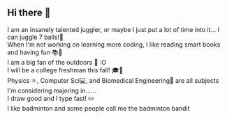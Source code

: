 ## Hi there 👋

<!--
**EzraHertzberg/EzraHertzberg** is a ✨ _special_ ✨ repository because its `README.md` (this file) appears on your GitHub profile.

Here are some ideas to get you started:

- 🔭 I’m currently working on ...
- 🌱 I’m currently learning ...
- 👯 I’m looking to collaborate on ...
- 🤔 I’m looking for help with ...
- 💬 Ask me about ...
- 📫 How to reach me: ...
- 😄 Pronouns: ...
- ⚡ Fun fact: ...
-->
I am an insanely talented juggler, or maybe I just put a lot of time into it... I can juggle 7 balls!🤹 <br>
When I'm not working on learning more coding, I like reading smart books and having fun 📚📖 <br> 
I am a big fan of the outdoors 🌳 :O  <br>
I will be a college freshman this fall! 🎓🏫<br>
Physics ⚛️, Computer Sci💻, and Biomedical Engineering🧬 are all subjects I'm considering majoring in......<br>
I draw good and I type fast! ✏️ <br>
I like badminton and some people call me the badminton bandit
